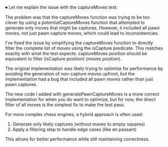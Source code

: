 ⏺ Let me explain the issue with the captureMoves test:

The problem was that the captureMoves function was trying to be too clever by using a potentialCaptureMoves function that attempted to generate only moves that might be captures. However, it included all pawn moves, not just pawn
capture moves, which could lead to inconsistencies.

I've fixed the issue by simplifying the captureMoves function to directly filter the complete list of moves using the isCapture predicate. This matches exactly with what the test expects: captureMoves position should be
equivalent to filter (isCapture position) (moves position).

The original implementation was likely trying to optimize for performance by avoiding the generation of non-capture moves upfront, but the implementation had a bug that included all pawn moves rather than just pawn captures.

The new code I added with generatePawnCaptureMoves is a more correct implementation for when you do want to optimize, but for now, the direct filter of all moves is the simplest fix to make the test pass.

For more complex chess engines, a hybrid approach is often used:
1. Generate only likely captures (without moves to empty squares)
2. Apply a filtering step to handle edge cases (like en passant)

This allows for better performance while still maintaining correctness.